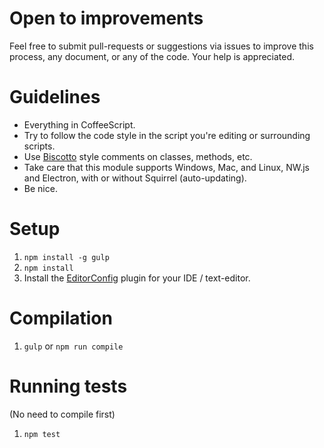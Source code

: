 # Open to improvements

Feel free to submit pull-requests or suggestions via issues to improve this process, any document, or any of the code. Your help is appreciated.


# Guidelines

- Everything in CoffeeScript.
- Try to follow the code style in the script you're editing or surrounding scripts.
- Use [Biscotto](https://github.com/gjtorikian/biscotto) style comments on classes, methods, etc.
- Take care that this module supports Windows, Mac, and Linux, NW.js and Electron, with or without Squirrel (auto-updating).
- Be nice.


# Setup

1. `npm install -g gulp`
2. `npm install`
3. Install the [EditorConfig](http://editorconfig.org) plugin for your IDE / text-editor.


# Compilation

1. `gulp` or `npm run compile`


# Running tests

(No need to compile first)

1. `npm test`
